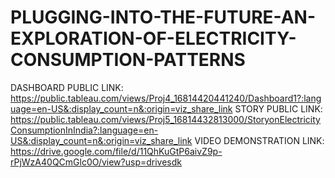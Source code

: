 # PLUGGING-INTO-THE-FUTURE-AN-EXPLORATION-OF-ELECTRICITY-CONSUMPTION-PATTERNS
 DASHBOARD PUBLIC LINK: https://public.tableau.com/views/Proj4_16814420441240/Dashboard1?:language=en-US&:display_count=n&:origin=viz_share_link
 STORY PUBLIC LINK: https://public.tableau.com/views/Proj5_16814432813000/StoryonElectricityConsumptionInIndia?:language=en-US&:display_count=n&:origin=viz_share_link
 VIDEO DEMONSTRATION LINK: https://drive.google.com/file/d/11QhKuGtP6aivZ9p-rPjWzA40QCmGlc0O/view?usp=drivesdk

